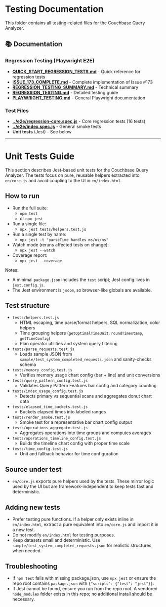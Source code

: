 # Testing Documentation

This folder contains all testing-related files for the Couchbase Query Analyzer.

## 📚 Documentation

### Regression Testing (Playwright E2E)
- **[QUICK_START_REGRESSION_TESTS.md](./QUICK_START_REGRESSION_TESTS.md)** - Quick reference for regression tests
- **[ISSUE_173_COMPLETE.md](./ISSUE_173_COMPLETE.md)** - Complete implementation of Issue #173
- **[REGRESSION_TESTING_SUMMARY.md](./REGRESSION_TESTING_SUMMARY.md)** - Technical summary
- **[REGRESSION_TESTING.md](./REGRESSION_TESTING.md)** - Detailed testing guide
- **[PLAYWRIGHT_TESTING.md](./PLAYWRIGHT_TESTING.md)** - General Playwright documentation

### Test Files
- **[../e2e/regression-core.spec.js](../e2e/regression-core.spec.js)** - Core regression tests (16 tests)
- **[../e2e/index.spec.js](../e2e/index.spec.js)** - General smoke tests
- **Unit tests** (Jest) - See below

---

# Unit Tests Guide

This section describes Jest-based unit tests for the Couchbase Query Analyzer. The tests focus on pure, reusable helpers extracted into `en/core.js` and avoid coupling to the UI in `en/index.html`.

## How to run

- Run the full suite:
  - `npm test`
  - or `npx jest`
- Run a single file:
  - `npx jest tests/helpers.test.js`
- Run a single test by name:
  - `npx jest -t "parseTime handles ms/us/ns"`
- Watch mode (reruns affected tests on change):
  - `npx jest --watch`
- Coverage report:
  - `npx jest --coverage`

Notes:
- A minimal `package.json` includes the `test` script; Jest config lives in `jest.config.js`.
- The Jest environment is `jsdom`, so browser-like globals are available.

## Test structure

- `tests/helpers.test.js`
  - HTML escaping, time parse/format helpers, SQL normalization, color helpers
  - Time grouping helpers (`getOptimalTimeUnit`, `roundTimestamp`, `getTimeConfig`)
  - Plan operator utilities and system query filtering
- `tests/parse_requests.test.js`
  - Loads sample JSON from `sample/test_system_completed_requests.json` and sanity-checks schema
- `tests/memory_config.test.js`
  - Verifies memory usage chart config (bar + line) and unit conversions
- `tests/query_pattern_config.test.js`
  - Validates Query Pattern Features bar config and category counting
- `tests/index_usage_config.test.js`
  - Detects primary vs sequential scans and aggregates donut chart data
- `tests/elapsed_time_buckets.test.js`
  - Buckets elapsed times into labeled ranges
- `tests/render_smoke.test.js`
  - Smoke test for a representative bar chart config output
- `tests/operations_aggregate.test.js`
  - Aggregates operations into time groups and computes averages
- `tests/operations_timeline_config.test.js`
  - Builds the timeline chart config with proper time scale
- `tests/time_config.test.js`
  - Unit and fallback behavior for time configuration

## Source under test

- `en/core.js` exports pure helpers used by the tests. These mirror logic used by the UI but are framework-independent to keep tests fast and deterministic.

## Adding new tests

- Prefer testing pure functions. If a helper only exists inline in `en/index.html`, extract a pure equivalent into `en/core.js` and import it in a new test.
- Do not modify `en/index.html` for testing purposes.
- Keep datasets small and deterministic. Use `sample/test_system_completed_requests.json` for realistic structures when needed.

## Troubleshooting

- If `npm test` fails with missing package.json, use `npx jest` or ensure the repo root contains `package.json` with `{"scripts": {"test": "jest"}}`.
- If Jest cannot be found, ensure you run from the repo root. A vendored `node_modules` folder exists in this repo; no additional install should be necessary.

